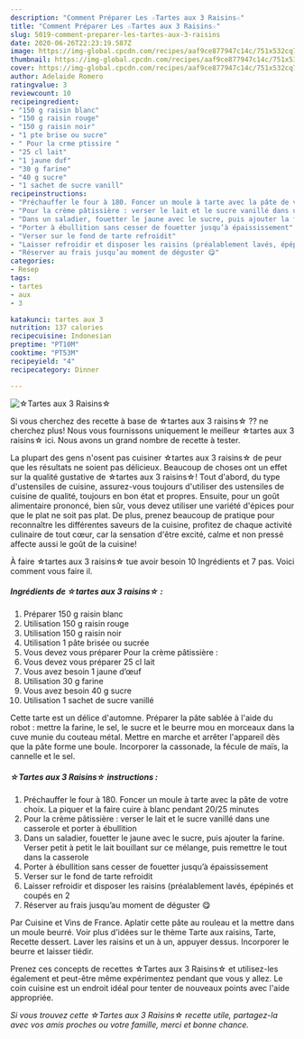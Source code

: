 ```yaml
---
description: "Comment Préparer Les ☆Tartes aux 3 Raisins☆"
title: "Comment Préparer Les ☆Tartes aux 3 Raisins☆"
slug: 5019-comment-preparer-les-tartes-aux-3-raisins
date: 2020-06-26T22:23:19.587Z
image: https://img-global.cpcdn.com/recipes/aaf9ce877947c14c/751x532cq70/☆tartes-aux-3-raisins☆-photo-principale-de-la-recette.jpg
thumbnail: https://img-global.cpcdn.com/recipes/aaf9ce877947c14c/751x532cq70/☆tartes-aux-3-raisins☆-photo-principale-de-la-recette.jpg
cover: https://img-global.cpcdn.com/recipes/aaf9ce877947c14c/751x532cq70/☆tartes-aux-3-raisins☆-photo-principale-de-la-recette.jpg
author: Adelaide Romero
ratingvalue: 3
reviewcount: 10
recipeingredient:
- "150 g raisin blanc"
- "150 g raisin rouge"
- "150 g raisin noir"
- "1 pte brise ou sucre"
- " Pour la crme ptissire "
- "25 cl lait"
- "1 jaune duf"
- "30 g farine"
- "40 g sucre"
- "1 sachet de sucre vanill"
recipeinstructions:
- "Préchauffer le four à 180. Foncer un moule à tarte avec la pâte de votre choix. La piquer et la faire cuire à blanc pendant 20/25 minutes"
- "Pour la crème pâtissière : verser le lait et le sucre vanillé dans une casserole et porter à ébullition"
- "Dans un saladier, fouetter le jaune avec le sucre, puis ajouter la farine. Verser petit à petit le lait bouillant sur ce mélange, puis remettre le tout dans la casserole"
- "Porter à ébullition sans cesser de fouetter jusqu’à épaississement"
- "Verser sur le fond de tarte refroidit"
- "Laisser refroidir et disposer les raisins (préalablement lavés, épépinés et coupés en 2"
- "Réserver au frais jusqu’au moment de déguster 😋"
categories:
- Resep
tags:
- tartes
- aux
- 3

katakunci: tartes aux 3 
nutrition: 137 calories
recipecuisine: Indonesian
preptime: "PT10M"
cooktime: "PT53M"
recipeyield: "4"
recipecategory: Dinner

---
```



![☆Tartes aux 3 Raisins☆](https://img-global.cpcdn.com/recipes/aaf9ce877947c14c/751x532cq70/☆tartes-aux-3-raisins☆-photo-principale-de-la-recette.jpg)

Si vous cherchez des recette à base de ☆tartes aux 3 raisins☆ ?? ne cherchez plus! Nous vous fournissons uniquement le meilleur ☆tartes aux 3 raisins☆ ici. Nous avons un grand nombre de recette à tester.

La plupart des gens n'osent pas cuisiner ☆tartes aux 3 raisins☆ de peur que les résultats ne soient pas délicieux. Beaucoup de choses ont un effet sur la qualité gustative de ☆tartes aux 3 raisins☆! Tout d'abord, du type d'ustensiles de cuisine, assurez-vous toujours d'utiliser des ustensiles de cuisine de qualité, toujours en bon état et propres. Ensuite, pour un goût alimentaire prononcé, bien sûr, vous devez utiliser une variété d'épices pour que le plat ne soit pas plat. De plus, prenez beaucoup de pratique pour reconnaître les différentes saveurs de la cuisine, profitez de chaque activité culinaire de tout cœur, car la sensation d'être excité, calme et non pressé affecte aussi le goût de la cuisine!

<!--inarticleads1-->

À faire ☆tartes aux 3 raisins☆ tue avoir besoin 10 Ingrédients et 7 pas. Voici comment vous faire il.

##### Ingrédients de ☆tartes aux 3 raisins☆ :

1. Préparer 150 g raisin blanc
1. Utilisation 150 g raisin rouge
1. Utilisation 150 g raisin noir
1. Utilisation 1 pâte brisée ou sucrée
1. Vous devez vous préparer  Pour la crème pâtissière :
1. Vous devez vous préparer 25 cl lait
1. Vous avez besoin 1 jaune d’œuf
1. Utilisation 30 g farine
1. Vous avez besoin 40 g sucre
1. Utilisation 1 sachet de sucre vanillé


Cette tarte est un délice d&#39;automne. Préparer la pâte sablée à l&#39;aide du robot : mettre la farine, le sel, le sucre et le beurre mou en morceaux dans la cuve munie du couteau métal. Mettre en marche et arrêter l&#39;appareil dès que la pâte forme une boule. Incorporer la cassonade, la fécule de maïs, la cannelle et le sel. 

<!--inarticleads2-->

##### ☆Tartes aux 3 Raisins☆ instructions :

1. Préchauffer le four à 180. Foncer un moule à tarte avec la pâte de votre choix. La piquer et la faire cuire à blanc pendant 20/25 minutes
1. Pour la crème pâtissière : verser le lait et le sucre vanillé dans une casserole et porter à ébullition
1. Dans un saladier, fouetter le jaune avec le sucre, puis ajouter la farine. Verser petit à petit le lait bouillant sur ce mélange, puis remettre le tout dans la casserole
1. Porter à ébullition sans cesser de fouetter jusqu’à épaississement
1. Verser sur le fond de tarte refroidit
1. Laisser refroidir et disposer les raisins (préalablement lavés, épépinés et coupés en 2
1. Réserver au frais jusqu’au moment de déguster 😋


Par Cuisine et Vins de France. Aplatir cette pâte au rouleau et la mettre dans un moule beurré. Voir plus d&#39;idées sur le thème Tarte aux raisins, Tarte, Recette dessert. Laver les raisins et un à un, appuyer dessus. Incorporer le beurre et laisser tiédir. 

<!--inarticleads1-->

<p>
Prenez ces concepts de recettes ☆Tartes aux 3 Raisins☆ et utilisez-les également et peut-être même expérimentez pendant que vous y allez. Le coin cuisine est un endroit idéal pour tenter de nouveaux points avec l'aide appropriée.
</p>

<p>
<i>Si vous trouvez cette ☆Tartes aux 3 Raisins☆ recette utile, partagez-la avec vos amis proches ou votre famille, merci et bonne chance.</i>
</p>
